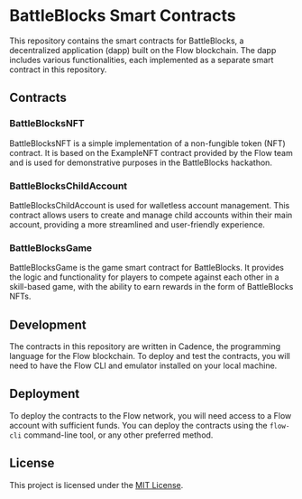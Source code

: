 # BattleBlocks Smart Contracts

This repository contains the smart contracts for BattleBlocks, a decentralized application (dapp) built on the Flow blockchain. The dapp includes various functionalities, each implemented as a separate smart contract in this repository.

## Contracts

### BattleBlocksNFT

BattleBlocksNFT is a simple implementation of a non-fungible token (NFT) contract. It is based on the ExampleNFT contract provided by the Flow team and is used for demonstrative purposes in the BattleBlocks hackathon.

### BattleBlocksChildAccount

BattleBlocksChildAccount is used for walletless account management. This contract allows users to create and manage child accounts within their main account, providing a more streamlined and user-friendly experience.

### BattleBlocksGame

BattleBlocksGame is the game smart contract for BattleBlocks. It provides the logic and functionality for players to compete against each other in a skill-based game, with the ability to earn rewards in the form of BattleBlocks NFTs.

## Development

The contracts in this repository are written in Cadence, the programming language for the Flow blockchain. To deploy and test the contracts, you will need to have the Flow CLI and emulator installed on your local machine.

## Deployment

To deploy the contracts to the Flow network, you will need access to a Flow account with sufficient funds. You can deploy the contracts using the `flow-cli` command-line tool, or any other preferred method.

## License

This project is licensed under the [MIT License](LICENSE).
